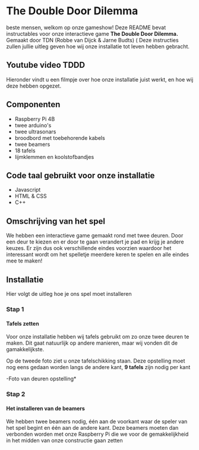 # The Double Door Dilemma

beste mensen, welkom op onze gameshow! Deze README bevat instructables voor onze interactieve game **The Double Door Dilemma.** Gemaakt door TDN (Robbe van Dijck & Jarne Budts) ( Deze instructies zullen jullie uitleg geven hoe wij onze installatie tot leven hebben gebracht.

## Youtube video TDDD

Hieronder vindt u een filmpje over hoe onze installatie juist werkt, en hoe wij deze hebben opgezet.

## Componenten

- Raspberry Pi 4B
- twee arduino's
- twee ultrasonars
- broodbord met toebehorende kabels
- twee beamers
- 18 tafels
- lijmklemmen en koolstofbandjes

## Code taal gebruikt voor onze installatie

- Javascript
- HTML & CSS
- C++

## Omschrijving van het spel

We hebben een interactieve game gemaakt rond met twee deuren.
Door een deur te kiezen en er door te gaan verandert je pad en krijg je
andere keuzes. Er zijn dus ook verschillende eindes voorzien waardoor
het interessant wordt om het spelletje meerdere keren te spelen en alle eindes mee te maken!

## Installatie

Hier volgt de uitleg hoe je ons spel moet installeren

### Stap 1

#### Tafels zetten

Voor onze installatie hebben wij tafels gebruikt om zo onze twee deuren te maken. Dit gaat natuurlijk op andere manieren, maar wij vonden dit de gamakkelijkste.

Op de tweede foto ziet u onze tafelschikking staan. Deze opstelling moet nog eens gedaan worden langs de andere kant, **9 tafels** zijn nodig per kant

-Foto van deuren opstelling\*

### Stap 2

#### Het installeren van de beamers

We hebben twee beamers nodig, één aan de voorkant waar de speler van het spel begint en één aan de andere kant. Deze beamers moeten dan verbonden worden met onze Raspberry Pi die we voor de gemakkelijkheid in het midden van onze constructie gaan zetten
